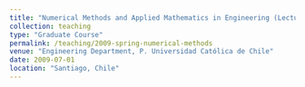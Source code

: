 ```yaml
---
title: "Numerical Methods and Applied Mathematics in Engineering (Lecturer, Master's Program)"
collection: teaching
type: "Graduate Course"
permalink: /teaching/2009-spring-numerical-methods
venue: "Engineering Department, P. Universidad Católica de Chile"
date: 2009-07-01
location: "Santiago, Chile"
---
```

<!--
  * a
  * b
  * c
  * d
-->